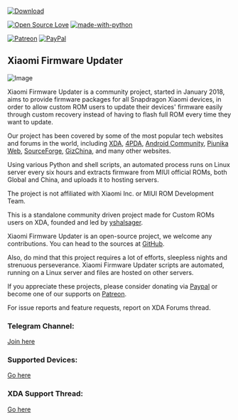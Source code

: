 [![Download](https://img.shields.io/badge/Downloads-Here-orange.svg)](https://xiaomifirmwareupdater.com)

[![Open Source Love](https://badges.frapsoft.com/os/v1/open-source.png?v=103)](https://github.com/ellerbrock/open-source-badges/)
[![made-with-python](https://img.shields.io/badge/Made%20with-Python-1f425f.svg)](https://www.python.org/)

[![Patreon](https://img.shields.io/badge/Patreon-Donate-red.svg)](https://www.patreon.com/XiaomiFirmwareUpdater)
[![PayPal](https://img.shields.io/badge/PayPal-Donate-blue.svg)](http://paypal.me/yshalsager)


## Xiaomi Firmware Updater
![Image](https://github.com/XiaomiFirmwareUpdater/xiaomifirmwareupdater.github.io/raw/master/images/xfu.png)

Xiaomi Firmware Updater is a community project, started in January 2018, aims to provide firmware packages for all Snapdragon Xiaomi devices, in order to allow custom ROM users to update their devices' firmware easily through custom recovery instead of having to flash full ROM every time they want to update.

Our project has been covered by some of the most popular tech websites and forums in the world, including [XDA](https://www.xda-developers.com/xiaomi-firmware-updater-tool-miui-roms/), [4PDA](https://4pda.ru/2018/01/31/349457/), [Android Community](https://androidcommunity.com/xiaomi-firmware-updater-provides-updated-firmware-for-most-xiaomi-devices-20180130/), [Piunika Web](https://piunikaweb.com/2019/01/16/xiaomi-user-waiting-for-updates-this-new-site-will-help/), [SourceForge](https://sourceforge.net/blog/projects-week-november-5-2018/), [GizChina](https://en.gizchina.it/2018/01/xiaomi-firmware-updater-help-custom-rom/), and many other websites.

Using various Python and shell scripts, an automated process runs on Linux server every six hours and extracts firmware from MIUI official ROMs, both Global and China, and uploads it to hosting servers.

The project is not affiliated with Xiaomi Inc. or MIUI ROM Development Team.

This is a standalone community driven project made for Custom ROMs users on XDA, founded and led by [yshalsager](https://github.com/yshalsager).

Xiaomi Firmware Updater is an open-source project, we welcome any contributions. You can head to the sources at [GitHub](https://github.com/XiaomiFirmwareUpdater).

Also, do mind that this project requires a lot of efforts, sleepless nights and strenuous perseverance. Xiaomi Firmware Updater scripts are automated, running on a Linux server and files are hosted on other servers.

If you appreciate these projects, please consider donating via [Paypal](http://paypal.me/yshalsager) or become one of our supports on [Patreon](https://www.patreon.com/XiaomiFirmwareUpdater).

For issue reports and feature requests, report on XDA Forums thread.

### Telegram Channel:
[Join here](https://t.me/XiaomiFirmwareUpdater)

### Supported Devices:
[Go here](https://xiaomifirmwareupdater.com/supported-devices/)

### XDA Support Thread:
[Go here](https://forum.xda-developers.com/android/software-hacking/devices-xiaomi-firmware-updater-t3741446)
